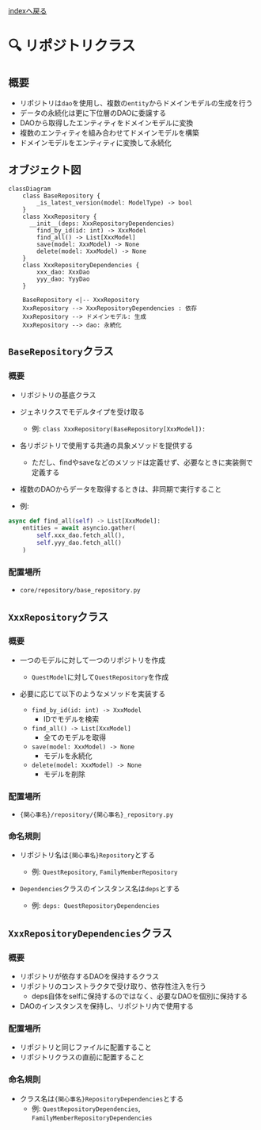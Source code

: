 [indexへ戻る](../index.md)
# 🔍 リポジトリクラス

## 概要
- リポジトリは`dao`を使用し、複数の`entity`からドメインモデルの生成を行う
- データの永続化は更に下位層のDAOに委譲する
- DAOから取得したエンティティをドメインモデルに変換
- 複数のエンティティを組み合わせてドメインモデルを構築
- ドメインモデルをエンティティに変換して永続化

## オブジェクト図
```mermaid
classDiagram
    class BaseRepository {
        _is_latest_version(model: ModelType) -> bool
    }
    class XxxRepository {
      __init__(deps: XxxRepositoryDependencies)
        find_by_id(id: int) -> XxxModel
        find_all() -> List[XxxModel]
        save(model: XxxModel) -> None
        delete(model: XxxModel) -> None
    }
    class XxxRepositoryDependencies {
        xxx_dao: XxxDao
        yyy_dao: YyyDao
    }

    BaseRepository <|-- XxxRepository
    XxxRepository --> XxxRepositoryDependencies : 依存
    XxxRepository --> ドメインモデル: 生成
    XxxRepository --> dao: 永続化
```

## `BaseRepository`クラス
### 概要
- リポジトリの基底クラス
- ジェネリクスでモデルタイプを受け取る
  - 例: `class XxxRepository(BaseRepository[XxxModel]):`

- 各リポジトリで使用する共通の具象メソッドを提供する
  - ただし、findやsaveなどのメソッドは定義せず、必要なときに実装側で定義する

- 複数のDAOからデータを取得するときは、非同期で実行すること
- 例:
```python
async def find_all(self) -> List[XxxModel]:
    entities = await asyncio.gather(
        self.xxx_dao.fetch_all(),
        self.yyy_dao.fetch_all()
    )
```

### 配置場所
- `core/repository/base_repository.py`

## `XxxRepository`クラス
### 概要
- 一つのモデルに対して一つのリポジトリを作成
  - `QuestModel`に対して`QuestRepository`を作成

- 必要に応じて以下のようなメソッドを実装する
  - `find_by_id(id: int) -> XxxModel`
    - IDでモデルを検索
  - `find_all() -> List[XxxModel]`
    - 全てのモデルを取得
  - `save(model: XxxModel) -> None`
    - モデルを永続化
  - `delete(model: XxxModel) -> None`
    - モデルを削除

### 配置場所
- `{関心事名}/repository/{関心事名}_repository.py`

### 命名規則
- リポジトリ名は`{関心事名}Repository`とする
  - 例: `QuestRepository`, `FamilyMemberRepository`

- `Dependencies`クラスのインスタンス名は`deps`とする
  - 例: `deps: QuestRepositoryDependencies`

## `XxxRepositoryDependencies`クラス
### 概要
- リポジトリが依存するDAOを保持するクラス
- リポジトリのコンストラクタで受け取り、依存性注入を行う
  - deps自体をselfに保持するのではなく、必要なDAOを個別に保持する
- DAOのインスタンスを保持し、リポジトリ内で使用する

### 配置場所
- リポジトリと同じファイルに配置すること
- リポジトリクラスの直前に配置すること

### 命名規則
- クラス名は`{関心事名}RepositoryDependencies`とする
  - 例: `QuestRepositoryDependencies`, `FamilyMemberRepositoryDependencies`
